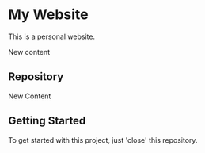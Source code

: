 # My Website

This is a personal website.

New content

## Repository

New Content

## Getting Started

To get started with this project, just 'close' this repository.
